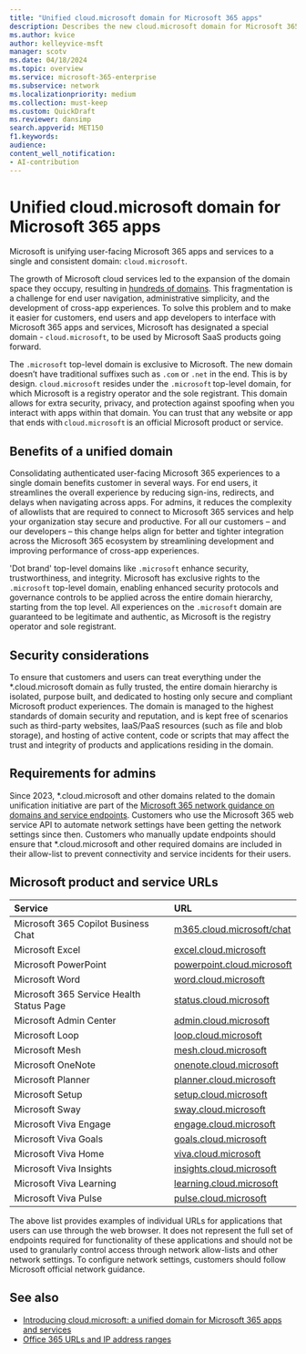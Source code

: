 ```yaml
---
title: "Unified cloud.microsoft domain for Microsoft 365 apps"
description: Describes the new cloud.microsoft domain for Microsoft 365 apps
ms.author: kvice
author: kelleyvice-msft
manager: scotv
ms.date: 04/18/2024
ms.topic: overview
ms.service: microsoft-365-enterprise
ms.subservice: network
ms.localizationpriority: medium
ms.collection: must-keep
ms.custom: QuickDraft
ms.reviewer: dansimp
search.appverid: MET150
f1.keywords:
audience:
content_well_notification:
- AI-contribution
---
```


# Unified cloud.microsoft domain for Microsoft 365 apps

Microsoft is unifying user-facing Microsoft 365 apps and services to a single and consistent domain: `cloud.microsoft`.

The growth of Microsoft cloud services led to the expansion of the domain space they occupy, resulting in [hundreds of domains](https://aka.ms/m365endpoints). This fragmentation is a challenge for end user navigation, administrative simplicity, and the development of cross-app experiences. To solve this problem and to make it easier for customers, end users and app developers to interface with Microsoft 365 apps and services, Microsoft has designated a special domain - `cloud.microsoft`, to be used by Microsoft SaaS products going forward.     

The `.microsoft` top-level domain is exclusive to Microsoft. The new domain doesn’t have traditional suffixes such as `.com` or `.net` in the end. This is by design. `cloud.microsoft` resides under the `.microsoft` top-level domain, for which Microsoft is a registry operator and the sole registrant. This domain allows for extra security, privacy, and protection against spoofing when you interact with apps within that domain. You can trust that any website or app that ends with `cloud.microsoft` is an official Microsoft product or service.

## Benefits of a unified domain

Consolidating authenticated user-facing Microsoft 365 experiences to a single domain benefits customer in several ways. For end users, it streamlines the overall experience by reducing sign-ins, redirects, and delays when navigating across apps. For admins, it reduces the complexity of allowlists that are required to connect to Microsoft 365 services and help your organization stay secure and productive. For all our customers – and our developers – this change helps align for better and tighter integration across the Microsoft 365 ecosystem by streamlining development and improving performance of cross-app experiences.

'Dot brand' top-level domains like `.microsoft` enhance security, trustworthiness, and integrity. Microsoft has exclusive rights to the `.microsoft` top-level domain, enabling enhanced security protocols and governance controls to be applied across the entire domain hierarchy, starting from the top level. All experiences on the `.microsoft` domain are guaranteed to be legitimate and authentic, as Microsoft is the registry operator and sole registrant.

## Security considerations

To ensure that customers and users can treat everything under the *.cloud.microsoft domain as fully trusted, the entire domain hierarchy is isolated, purpose built, and dedicated to hosting only secure and compliant Microsoft product experiences. The domain is managed to the highest standards of domain security and reputation, and is kept free of scenarios such as third-party websites, IaaS/PaaS resources (such as file and blob storage), and hosting of active content, code or scripts that may affect the trust and integrity of products and applications residing in the domain.

## Requirements for admins

Since 2023, *.cloud.microsoft and other domains related to the domain unification initiative are part of the [Microsoft 365 network guidance on domains and service endpoints](/microsoft-365/enterprise/urls-and-ip-address-ranges). Customers who use the Microsoft 365 web service API to automate network settings have been getting the network settings since then. Customers who manually update endpoints should ensure that *.cloud.microsoft and other required domains are included in their allow-list to prevent connectivity and service incidents for their users. 

## Microsoft product and service URLs
| Service | URL |
|:-----|:-----|
|Microsoft 365 Copilot Business Chat |[m365.cloud.microsoft/chat](https://m365.cloud.microsoft/chat)|
|Microsoft Excel | [excel.cloud.microsoft](https://excel.cloud.microsoft)|
|Microsoft PowerPoint | [powerpoint.cloud.microsoft](https://powerpoint.cloud.microsoft)|
|Microsoft Word | [word.cloud.microsoft](https://word.cloud.microsoft)|
|Microsoft 365 Service Health Status Page |[status.cloud.microsoft](https://status.cloud.microsoft)|
|Microsoft Admin Center| [admin.cloud.microsoft](https://admin.cloud.microsoft)|
|Microsoft Loop | [loop.cloud.microsoft](https://loop.cloud.microsoft)|
|Microsoft Mesh | [mesh.cloud.microsoft](https://mesh.cloud.microsoft)|
|Microsoft OneNote | [onenote.cloud.microsoft](https://onenote.cloud.microsoft)|
|Microsoft Planner | [planner.cloud.microsoft](https://planner.cloud.microsoft)|
|Microsoft Setup | [setup.cloud.microsoft](https://setup.cloud.microsoft)|
|Microsoft Sway | [sway.cloud.microsoft](https://sway.cloud.microsoft)|
|Microsoft Viva Engage | [engage.cloud.microsoft](https://engage.cloud.microsoft)|
|Microsoft Viva Goals | [goals.cloud.microsoft](https://goals.cloud.microsoft)|
|Microsoft Viva Home | [viva.cloud.microsoft](https://viva.cloud.microsoft)|
|Microsoft Viva Insights | [insights.cloud.microsoft](https://insights.cloud.microsoft)|
|Microsoft Viva Learning | [learning.cloud.microsoft](https://learning.cloud.microsoft)|
|Microsoft Viva Pulse | [pulse.cloud.microsoft](https://pulse.cloud.microsoft)|

The above list provides examples of individual URLs for applications that users can use through the web browser. It does not represent the full set of endpoints required for functionality of these applications and should not be used to granularly control access through network allow-lists and other network settings. To configure network settings, customers should follow Microsoft official network guidance.

## See also

- [Introducing cloud.microsoft: a unified domain for Microsoft 365 apps and services](https://techcommunity.microsoft.com/t5/microsoft-365-blog/introducing-cloud-microsoft-a-unified-domain-for-microsoft-365/ba-p/3804961)
- [Office 365 URLs and IP address ranges](/microsoft-365/enterprise/urls-and-ip-address-ranges)
